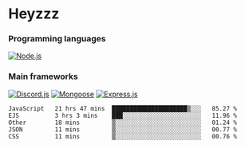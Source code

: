 # Heyzzz  

### Programming languages  

[![Node.js](https://img.shields.io/badge/-Node.js-262626?style=for-the-badge)](https://nodejs.org/ru)

### Main frameworks

[![Discord.js](https://img.shields.io/badge/-Discord.js-262626?style=for-the-badge)](https://www.npmjs.com/package/discord.js) [![Mongoose](https://img.shields.io/badge/-Mongoose-262626?style=for-the-badge)](https://www.npmjs.com/package/mongoose) [![Express.js](https://img.shields.io/badge/-Express.js-262626?style=for-the-badge)](https://www.npmjs.com/package/express)
<!--START_SECTION:waka-->
```text
JavaScript   21 hrs 47 mins  █████████████████████▒░░░   85.27 % 
EJS          3 hrs 3 mins    ███░░░░░░░░░░░░░░░░░░░░░░   11.96 % 
Other        18 mins         ▒░░░░░░░░░░░░░░░░░░░░░░░░   01.24 % 
JSON         11 mins         ▒░░░░░░░░░░░░░░░░░░░░░░░░   00.77 % 
CSS          11 mins         ▒░░░░░░░░░░░░░░░░░░░░░░░░   00.76 % 
```
<!--END_SECTION:waka-->
